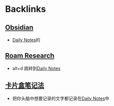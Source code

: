 
# Backlinks
## [Obsidian](<Obsidian.md>)
- [Daily Notes](<Daily Notes.md>)的

## [Roam Research](<Roam Research.md>)
- alt+d 跳转到[Daily Notes](<Daily Notes.md>)

## [卡片盒笔记法](<卡片盒笔记法.md>)
- 把你头脑中想要记录的文字都记录在[Daily Notes](<Daily Notes.md>)中

